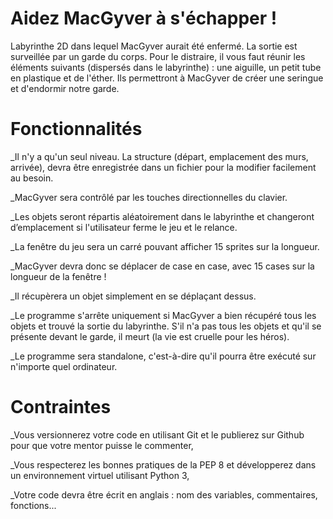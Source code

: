 # Aidez MacGyver à s'échapper !
Labyrinthe 2D dans lequel MacGyver aurait été enfermé. La sortie est surveillée par un garde du corps. Pour le distraire, il vous faut réunir les éléments suivants (dispersés dans le labyrinthe) : une aiguille, un petit tube en plastique et de l'éther. Ils permettront à MacGyver de créer une seringue et d'endormir notre garde.

# Fonctionnalités
  _Il n'y a qu'un seul niveau. La structure (départ, emplacement des murs, arrivée), devra être enregistrée dans un fichier pour la modifier facilement au besoin.
  
  _MacGyver sera contrôlé par les touches directionnelles du clavier.
  
  _Les objets seront répartis aléatoirement dans le labyrinthe et changeront d’emplacement si l'utilisateur ferme le jeu et le relance.
  
  _La fenêtre du jeu sera un carré pouvant afficher 15 sprites sur la longueur.
  
  _MacGyver devra donc se déplacer de case en case, avec 15 cases sur la longueur de la fenêtre !
  
  _Il récupèrera un objet simplement en se déplaçant dessus.
  
  _Le programme s'arrête uniquement si MacGyver a bien récupéré tous les objets et trouvé la sortie du labyrinthe. S'il n'a pas tous les objets et qu'il se présente devant le garde, il meurt (la vie est cruelle pour les héros).
  
  _Le programme sera standalone, c'est-à-dire qu'il pourra être exécuté sur n'importe quel ordinateur.

# Contraintes

  _Vous versionnerez votre code en utilisant Git et le publierez sur Github pour que votre mentor puisse le commenter,
  
  _Vous respecterez les bonnes pratiques de la PEP 8 et développerez dans un environnement virtuel utilisant Python 3,
  
  _Votre code devra être écrit en anglais : nom des variables, commentaires, fonctions...
